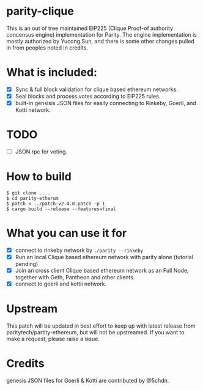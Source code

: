 # parity-clique

This is an out of tree maintained EIP225 (Clique Proof-of authority concensus engine) implementation for Parity. The engine implementation
is mostly authorized by Yucong Sun, and there is some other changes pulled in from peoples noted in credits.

# What is included:

- [X] Sync & full block validation for clique based ethereum networks.
- [X] Seal blocks and process votes according to EIP225 rules.
- [X] built-in gensisis JSON files for easily connecting to Rinkeby, Goerli, and Kotti network.

# TODO
- [ ] JSON rpc for voting.

# How to build
```
$ git clone ....
$ cd parity-etherum
$ patch < ../patch-v2.4.0.patch -p 1
$ cargo build --release --features=final
```

# What you can use it for
- [X] connect to rinkeby network by ```./parity --rinkeby```
- [X] Run an local Clique based ethereum network with parity alone (tutorial pending)
- [X] Join an cross client Clique based ethereum network as an Full Node, together with Geth, Pantheon and other clients.
- [X] connect to goerli and kottii network.

# Upstream

This patch will be updated in best effort to keep up with latest release from paritytech/partity-ethereum, but will not be upstreamed.
If you want to make a request, please raise a issue.

# Credits

genesis JSON files for Goerli & Kotti are contributed by @5chdn.
